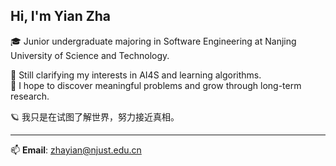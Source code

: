 ## Hi, I'm Yian Zha

🎓 Junior undergraduate majoring in Software Engineering at Nanjing University of Science and Technology.

🧭 Still clarifying my interests in AI4S and learning algorithms.  
🌱 I hope to discover meaningful problems and grow through long-term research.

🪐 我只是在试图了解世界，努力接近真相。

---

📫 **Email**: zhayian@njust.edu.cn  


<!--
**zya219/zya219** is a ✨ _special_ ✨ repository because its `README.md` (this file) appears on your GitHub profile.

Here are some ideas to get you started:

- 🔭 I’m currently working on ...
- 🌱 I’m currently learning ...
- 👯 I’m looking to collaborate on ...
- 🤔 I’m looking for help with ...
- 💬 Ask me about ...
- 📫 How to reach me: ...
- 😄 Pronouns: ...
- ⚡ Fun fact: ...
-->
